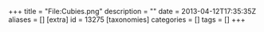 +++
title = "File:Cubies.png"
description = ""
date = 2013-04-12T17:35:35Z
aliases = []
[extra]
id = 13275
[taxonomies]
categories = []
tags = []
+++


